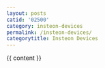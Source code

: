 ```yaml
---
layout: posts
catid: '02500'
category: insteon-devices
permalink: /insteon-devices/
categorytitle: Insteon Devices
---
```


{{ content }}